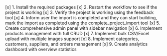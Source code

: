 [x] 1. Install the required packages
[x] 2. Restart the workflow to see if the project is working
[x] 3. Verify the project is working using the feedback tool
[x] 4. Inform user the import is completed and they can start building, mark the import as completed using the complete_project_import tool
[x] 5. Create comprehensive admin panel with sidebar navigation
[x] 6. Implement products management with full CRUD
[x] 7. Implement bulk CSV/Excel upload with multiple images support
[x] 8. Implement categories, customers, suppliers, and orders management
[x] 9. Create analytics dashboard with overview statistics
